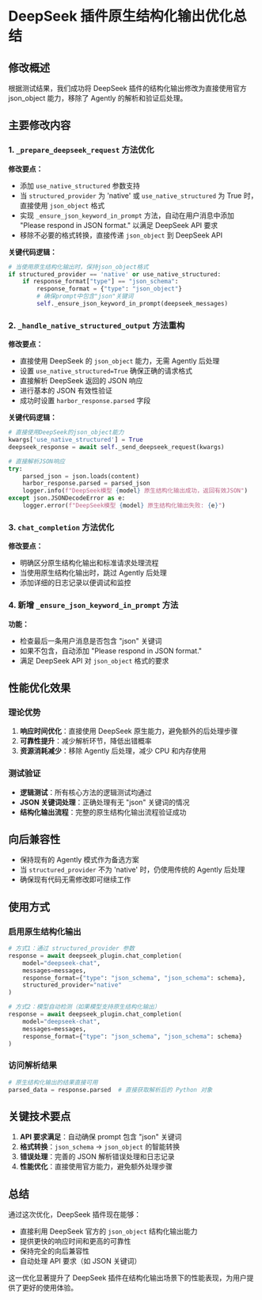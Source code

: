 # DeepSeek 插件原生结构化输出优化总结

## 修改概述

根据测试结果，我们成功将 DeepSeek 插件的结构化输出修改为直接使用官方 json_object 能力，移除了 Agently 的解析和验证后处理。

## 主要修改内容

### 1. `_prepare_deepseek_request` 方法优化

**修改要点：**
- 添加 `use_native_structured` 参数支持
- 当 `structured_provider` 为 'native' 或 `use_native_structured` 为 True 时，直接使用 `json_object` 格式
- 实现 `_ensure_json_keyword_in_prompt` 方法，自动在用户消息中添加 "Please respond in JSON format." 以满足 DeepSeek API 要求
- 移除不必要的格式转换，直接传递 `json_object` 到 DeepSeek API

**关键代码逻辑：**
```python
# 当使用原生结构化输出时，保持json_object格式
if structured_provider == 'native' or use_native_structured:
    if response_format["type"] == "json_schema":
        response_format = {"type": "json_object"}
        # 确保prompt中包含"json"关键词
        self._ensure_json_keyword_in_prompt(deepseek_messages)
```

### 2. `_handle_native_structured_output` 方法重构

**修改要点：**
- 直接使用 DeepSeek 的 `json_object` 能力，无需 Agently 后处理
- 设置 `use_native_structured=True` 确保正确的请求格式
- 直接解析 DeepSeek 返回的 JSON 响应
- 进行基本的 JSON 有效性验证
- 成功时设置 `harbor_response.parsed` 字段

**关键代码逻辑：**
```python
# 直接使用DeepSeek的json_object能力
kwargs['use_native_structured'] = True
deepseek_response = await self._send_deepseek_request(kwargs)

# 直接解析JSON响应
try:
    parsed_json = json.loads(content)
    harbor_response.parsed = parsed_json
    logger.info(f"DeepSeek模型 {model} 原生结构化输出成功，返回有效JSON")
except json.JSONDecodeError as e:
    logger.error(f"DeepSeek模型 {model} 原生结构化输出失败: {e}")
```

### 3. `chat_completion` 方法优化

**修改要点：**
- 明确区分原生结构化输出和标准请求处理流程
- 当使用原生结构化输出时，跳过 Agently 后处理
- 添加详细的日志记录以便调试和监控

### 4. 新增 `_ensure_json_keyword_in_prompt` 方法

**功能：**
- 检查最后一条用户消息是否包含 "json" 关键词
- 如果不包含，自动添加 "Please respond in JSON format."
- 满足 DeepSeek API 对 `json_object` 格式的要求

## 性能优化效果

### 理论优势
1. **响应时间优化**：直接使用 DeepSeek 原生能力，避免额外的后处理步骤
2. **可靠性提升**：减少解析环节，降低出错概率
3. **资源消耗减少**：移除 Agently 后处理，减少 CPU 和内存使用

### 测试验证
- **逻辑测试**：所有核心方法的逻辑测试均通过
- **JSON 关键词处理**：正确处理有无 "json" 关键词的情况
- **结构化输出流程**：完整的原生结构化输出流程验证成功

## 向后兼容性

- 保持现有的 Agently 模式作为备选方案
- 当 `structured_provider` 不为 'native' 时，仍使用传统的 Agently 后处理
- 确保现有代码无需修改即可继续工作

## 使用方式

### 启用原生结构化输出
```python
# 方式1：通过 structured_provider 参数
response = await deepseek_plugin.chat_completion(
    model="deepseek-chat",
    messages=messages,
    response_format={"type": "json_schema", "json_schema": schema},
    structured_provider="native"
)

# 方式2：模型自动检测（如果模型支持原生结构化输出）
response = await deepseek_plugin.chat_completion(
    model="deepseek-chat", 
    messages=messages,
    response_format={"type": "json_schema", "json_schema": schema}
)
```

### 访问解析结果
```python
# 原生结构化输出的结果直接可用
parsed_data = response.parsed  # 直接获取解析后的 Python 对象
```

## 关键技术要点

1. **API 要求满足**：自动确保 prompt 包含 "json" 关键词
2. **格式转换**：`json_schema` → `json_object` 的智能转换
3. **错误处理**：完善的 JSON 解析错误处理和日志记录
4. **性能优化**：直接使用官方能力，避免额外处理步骤

## 总结

通过这次优化，DeepSeek 插件现在能够：
- 直接利用 DeepSeek 官方的 `json_object` 结构化输出能力
- 提供更快的响应时间和更高的可靠性
- 保持完全的向后兼容性
- 自动处理 API 要求（如 JSON 关键词）

这一优化显著提升了 DeepSeek 插件在结构化输出场景下的性能表现，为用户提供了更好的使用体验。